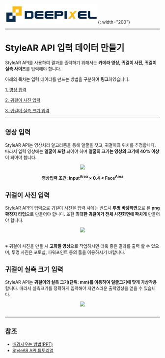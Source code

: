 ![deepixel.xyz](./img/Deepixel_logo.PNG){: width="200"}

***

# StyleAR API 입력 데이터 만들기

StyleAR API를 사용하여 결과를 출력하기 위해서는 **카메라 영상, 귀걸이 사진, 귀걸이 실측 사이즈**를 입력해야 합니다.

아래의 목차는 입력 데이터를 만드는 방법을 구분하여 **링크**하였습니다.

 [1. 영상 입력](#영상-입력)

 [2. 귀걸이 사진 입력](#귀걸이-사진-입력)

 [3. 귀걸이 실측 크기 입력](#귀걸이-실측-크기-입력)

 ***

## 영상 입력

StyleAR API는 영상처리 알고리즘을 통해 얼굴을 찾고, 귀걸이의 위치를 추정합니다. 따라서 입력 영상에는 **얼굴이 포함** 되어야 하며 **얼굴의 크기는 영상의 크기에 40% 이상**이 되어야 합니다.

<center> <img src="https://deepixel-dev1.github.io/StyleAR/tutorial/img/Input(Face).png" width="300">

<b>영상입력 조건: Input<sup>Area</sup> × 0.4 < Face<sup>Area</b></sup> </center>

## 귀걸이 사진 입력

StyleAR API의 입력으로 귀걸이 사진을 입력 시에는 반드시 **투명 바탕화면**으로 된 **png 확장자 타입**으로 만들어야 합니다. 또한 **최대한 귀걸이가 전체 사진화면에 꽉차게** 만들어야 합니다.

<center> <img src="https://deepixel-dev1.github.io/StyleAR/tutorial/img/Input(Earring).png" width="450"></center> <br/>

※ 귀걸이 사진을 만들 시 **고화질 영상**으로 작업하시면 더욱 좋은 결과를 출력 할 수 있으며, 투명 사진은 포토샵, 파워포인트 등의 툴을 이용하시기 바랍니다.

## 귀걸이 실측 크기 입력

StyleAR API는 **귀걸이의 실측 크기(단위: mm)를 이용하여 얼굴크기에 맞게 가상착용** 합니다. 따라서 실측크기를 정확하게 입력해야 자연스러운 출력영상을 얻을 수 있습니다.

<center> <img src="https://deepixel-dev1.github.io/StyleAR/tutorial/img/Input(EarringSize).png" width="350"></center> <br/> 

***

## 참조

- [배경지우는 방법(PPT)][remove_background_ppt]
- [StyleAR API 튜토리얼][android_tutorial]

[remove_background_ppt]: https://support.office.com/en-us/article/remove-the-background-of-a-picture-c0819a62-6844-4190-8d67-6fb1713a12bf
[android_tutorial]: https://deepixel-dev1.github.io/StyleAR/tutorial/
